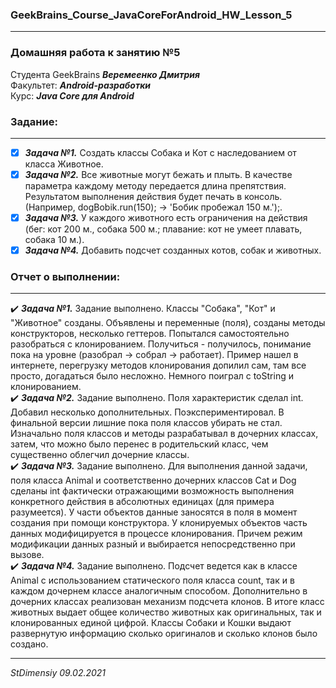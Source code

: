 ### GeekBrains_Course_JavaCoreForAndroid_HW_Lesson_5
---
### Домашняя работа к занятию №5
Студента GeekBrains ***Веремеенко Дмитрия***    
Факультет: ***Android-разработки***    
Курс: ***Java Core для Android***    
### Задание:
---
- [X] ***Задача №1.***	Создать классы Собака и Кот с наследованием от класса Животное.    
- [X] ***Задача №2.***	Все животные могут бежать и плыть. В качестве параметра каждому методу передается длина препятствия.
Результатом выполнения действия будет печать в консоль. (Например, dogBobik.run(150); -> 'Бобик пробежал 150 м.');.    
- [X] ***Задача №3.***	У каждого животного есть ограничения на действия (бег: кот 200 м., собака 500 м.; плавание: кот не умеет плавать, собака 10 м.).    
- [X] ***Задача №4.***	Добавить подсчет созданных котов, собак и животных.        
     
### Отчет о выполнении:
---    
:heavy_check_mark: ***Задача №1.***	Задание выполнено. Классы "Собака", "Кот" и "Животное" созданы. Объявлены и 
переменные (поля), созданы методы конструкторов, несколько геттеров. Попытался самостоятельно разобраться с клонированием.
Получиться - получилось, понимание пока на уровне (разобрал -> собрал -> работает). Пример нашел в интернете, перегрузку 
методов клонирования допилил сам, там все просто, догадаться было несложно. Немного поиграл с toString и клонированием.    
:heavy_check_mark: ***Задача №2.***	Задание выполнено. Поля характеристик сделал int. Добавил несколько дополнительных.
Поэкспериментировал. В финальной версии лишние пока поля классов убирать не стал. Изначально поля классов и методы
разрабатывал в дочерних классах, затем, что можно было перенес в родительский класс,
чем существенно облегчил дочерние классы.      
:heavy_check_mark: ***Задача №3.***	Задание выполнено. Для выполнения данной задачи, поля класса Animal и соответственно 
дочерних классов Cat и Dog сделаны int фактически отражающими возможность выполнения конкретного действия в абсолютных 
единицах (для примера разумеется). У части объектов данные заносятся в поля в момент создания при помощи конструктора.
У клонируемых объектов часть данных модифицируется в процессе клонирования. Причем режим модификации данных разный
и выбирается непосредственно при вызове.     
:heavy_check_mark: ***Задача №4.***	Задание выполнено. Подсчет ведется как в классе Animal с использованием статического 
поля класса count, так и в каждом дочернем классе аналогичным способом. Дополнительно в дочерних классах реализован
механизм подсчета клонов. В итоге класс животных выдает общее количество животных как оригинальных, так и клонированных 
единой цифрой. Классы Собаки и Кошки выдают развернутую информацию сколько оригиналов и сколько клонов было создано.

---   

*StDimensiy 09.02.2021*
